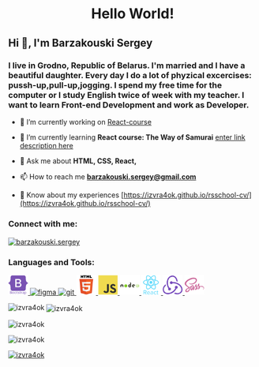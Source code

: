 <h1 align="center">Hello World!</h1>

<h2>Hi 👋, I'm Barzakouski Sergey</h2>

<h3>I live in Grodno, Republic of Belarus. I'm married and I have a beautiful daughter. Every day I do a lot of phyzical excercises: pussh-up,pull-up,jogging. I spend my free time for the computer or I study English twice of week with my teacher. I want to learn Front-end Development and work as Developer.</h3>  
 
- 🔭 I’m currently working on [React-course](izvra4ok.github.io/react-course/)  
  
- 🌱 I’m currently learning **React course: The Way of Samurai**  [enter link description here](https://youtube.com/playlist?list=PLcvhF2Wqh7DNVy1OCUpG3i5lyxyBWhGZ8)
  
- 💬 Ask me about **HTML, CSS, React,**  
  
- 📫 How to reach me **barzakouski.sergey@gmail.com**  
  
- 📄 Know about my experiences [https://izvra4ok.github.io/rsschool-cv/](https://izvra4ok.github.io/rsschool-cv/)  
  
  
<h3 align="left">Connect with me:</h3>  
<p align="left">  
<a href="https://instagram.com/barzakouski.sergey" target="blank"><img align="center" src="https://raw.githubusercontent.com/rahuldkjain/github-profile-readme-generator/master/src/images/icons/Social/instagram.svg" alt="barzakouski.sergey" height="30" width="40" /></a>  
</p>  
  
<h3 align="left">Languages and Tools:</h3>  
<p align="left"> <a href="https://getbootstrap.com" target="_blank" rel="noreferrer"> <img src="https://raw.githubusercontent.com/devicons/devicon/master/icons/bootstrap/bootstrap-plain-wordmark.svg" alt="bootstrap" width="40" height="40"/> </a> <a href="https://www.figma.com/" target="_blank" rel="noreferrer"> <img src="https://www.vectorlogo.zone/logos/figma/figma-icon.svg" alt="figma" width="40" height="40"/> </a> <a href="https://git-scm.com/" target="_blank" rel="noreferrer"> <img src="https://www.vectorlogo.zone/logos/git-scm/git-scm-icon.svg" alt="git" width="40" height="40"/> </a> <a href="https://www.w3.org/html/" target="_blank" rel="noreferrer"> <img src="https://raw.githubusercontent.com/devicons/devicon/master/icons/html5/html5-original-wordmark.svg" alt="html5" width="40" height="40"/> </a> <a href="https://developer.mozilla.org/en-US/docs/Web/JavaScript" target="_blank" rel="noreferrer"> <img src="https://raw.githubusercontent.com/devicons/devicon/master/icons/javascript/javascript-original.svg" alt="javascript" width="40" height="40"/> </a> <a href="https://nodejs.org" target="_blank" rel="noreferrer"> <img src="https://raw.githubusercontent.com/devicons/devicon/master/icons/nodejs/nodejs-original-wordmark.svg" alt="nodejs" width="40" height="40"/> </a> <a href="https://reactjs.org/" target="_blank" rel="noreferrer"> <img src="https://raw.githubusercontent.com/devicons/devicon/master/icons/react/react-original-wordmark.svg" alt="react" width="40" height="40"/> </a> <a href="https://redux.js.org" target="_blank" rel="noreferrer"> <img src="https://raw.githubusercontent.com/devicons/devicon/master/icons/redux/redux-original.svg" alt="redux" width="40" height="40"/> </a> <a href="https://sass-lang.com" target="_blank" rel="noreferrer"> <img src="https://raw.githubusercontent.com/devicons/devicon/master/icons/sass/sass-original.svg" alt="sass" width="40" height="40"/> </a> </p>  
  
<p><img align="left" src="https://github-readme-stats.vercel.app/api/top-langs?username=izvra4ok&show_icons=true&locale=en&layout=compact" alt="izvra4ok" /></p>  
  
<p>&nbsp;<img align="center" src="https://github-readme-stats.vercel.app/api?username=izvra4ok&show_icons=true&locale=en" alt="izvra4ok" /></p>  
  
<p><img align="center" src="https://github-readme-streak-stats.herokuapp.com/?user=izvra4ok&" alt="izvra4ok" /></p>

<p align="left"> <img src="https://komarev.com/ghpvc/?username=izvra4ok&label=Profile%20views&color=0e75b6&style=flat" alt="izvra4ok" /> </p>  
  
<p align="left"> <a href="https://github.com/ryo-ma/github-profile-trophy"><img src="https://github-profile-trophy.vercel.app/?username=izvra4ok" alt="izvra4ok" /></a> </p>  
